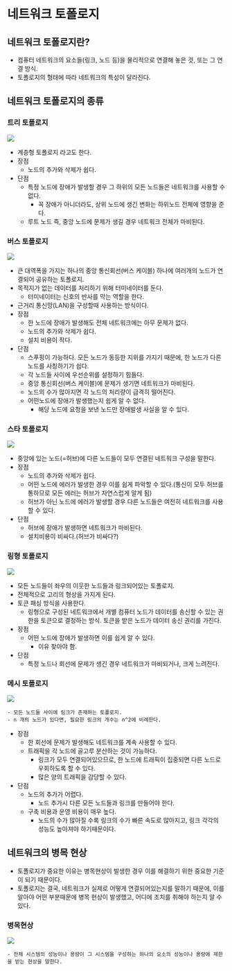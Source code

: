 # 네트워크 토폴로지
## 네트워크 토폴로지란?
- 컴퓨터 네트워크의 요소들(링크, 노드 등)을 물리적으로 연결해 놓은 것, 또는 그 연결 방식.
- 토폴로지의 형태에 따라 네트워크의 특성이 달라진다.
## 네트워크 토폴로지의 종류
### 트리 토폴로지
<img src="/네트워크/트리 토폴로지.jpeg">

- 계층형 토폴로지 라고도 한다.
- 장점
    - 노드의 추가와 삭제가 쉽다.
- 단점
    - 특정 노드에 장애가 발생할 경우 그 하위의 모든 노드들은 네트워크를 사용할 수 없다.
        - 꼭 장애가 아니더라도, 상위 노드에 생긴 변화는 하위노드 전체에 영향을 준다.
    - 루트 노드 즉, 중앙 노드에 문제가 생길 경우 네트워크 전체가 마비된다.
### 버스 토폴로지
<img src="/네트워크/버스 토폴로지.jpeg">

- 큰 대역폭을 가지는 하나의 중앙 통신회선(버스 케이블) 하나에 여러개의 노드가 연결되어 공유하는 토폴로지.
- 목적지가 없는 데이터를 처리하기 위해 터미네이터를 둔다.
    - 터미네이터는 신호의 반사를 막는 역할을 한다.
- 근거리 통신망(LAN)을 구성할때 사용하는 방식이다.
- 장점
    - 한 노드에 장애가 발생해도 전체 네트워크에는 아무 문제가 없다.
    - 노드의 추가와 삭제가 쉽다.
    - 설치 비용이 작다.
- 단점
    - 스푸핑이 가능하다. 모든 노드가 동등한 지위를 가지기 때문에, 한 노드가 다른 노드를 사칭하기가 쉽다.
    - 각 노드들 사이에 우선순위를 설정하기 힘들다. 
    - 중앙 통신회선(버스 케이블)에 문제가 생기면 네트워크가 마비된다.
    - 노드의 수가 많아지면 각 노드의 처리량이 급격히 떨어진다.
    - 어떤노드에 장애가 발생했는지 쉽게 알 수 없다.
        - 해당 노드에 요청을 보낸 노드만 장애발생 사실을 알 수 있다.
### 스타 토폴로지
<img src="/네트워크/스타 토폴로지.jpeg">

- 중앙에 있는 노드(=허브)에 다른 노드들이 모두 연결된 네트워크 구성을 말한다.
- 장점
    - 노드의 추가와 삭제가 쉽다.
    - 어떤 노드에 에러가 발생한 경우 이를 쉽게 파악할 수 있다.(통신이 모두 허브를 통하므로 모든 에러는 허브가 자연스럽게 알게 됨)
    - 허브가 아닌 노드에 에러가 발생할 경우 다른 노드들은 여전히 네트워크를 사용할 수 있다.
- 단점
    - 허브에 장애가 발생하면 네트워크가 마비된다.
    - 설치비용이 비싸다.(허브가 비싸다?)
### 링형 토폴로지
<img src="/네트워크/링형 토폴로지.jpeg">

- 모든 노드들이 좌우의 이웃한 노드들과 링크되어있는 토폴로지.
- 전체적으로 고리의 형상을 가지게 된다.
- 토큰 패싱 방식을 사용한다.
    - 링형으로 구성된 네트워크에서 개별 컴퓨터 노드가 데이터를 송신할 수 있는 권한을 토큰으로 결정하는 방식. 토큰을 받은 노드가 데이터 송신 권리를 가진다.
- 장점
    - 어떤 노드에 장애가 발생하면 이를 쉽게 알 수 있다.
        - 이유 찾아야 함.
- 단점
    - 특정 노드나 회선에 문제가 생긴 경우 네트워크가 마비되거나, 크게 느려진다.
### 메시 토폴로지
<img src="/네트워크/메시 토폴로지.jpeg">

    - 모든 노드들 사이에 링크가 존재하는 토폴로지.
    - n 개의 노드가 있다면, 필요한 링크의 개수는 n^2에 비례한다.
- 장점
    - 한 회선에 문제가 발생해도 네트워크를 계속 사용할 수 있다.
    - 트래픽을 각 노드에 골고루 분산하는 것이 가능하다.
        - 링크가 모두 연결되어있으므로, 한 노드에 트래픽이 집중되면 다른 노드로 우회하도록 할 수 있다.
        - 많은 양의 트래픽을 감당할 수 있다.
- 단점
    - 노드의 추가가 어렵다.
        - 노드 추가시 다른 모든 노드들과 링크를 만들어야 한다.
    - 구축 비용과 운영 비용이 매우 높다.
        - 노드의 수가 많아질 수록 링크의 수가 빠른 속도로 많아지고, 링크 각각의 성능도 높아져야 하기때문이다.
## 네트워크의 병목 현상
- 토폴로지가 중요한 이유는 병목현상이 발생한 경우 이를 해결하기 위한 중요한 기준이 되기 때문이다.
- 토폴로지는 결국, 네트워크가 실제로 어떻게 연결되어있는지를 말하기 때문에, 이를 알아야 어떤 부분때문에 병목 현상이 발생했고, 어디에 조치를 취해야 하는지 알 수 있다.
### 병목현상
<img src="/네트워크/병목현상.jpeg">

    - 전체 시스템의 성능이나 용량이 그 시스템을 구성하는 하나의 요소의 성능이나 용량에 제한을 받는 현상을 말한다.
